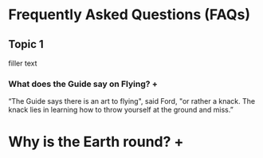 <h1> Frequently Asked Questions (FAQs) </h1>

<h2> Topic 1 </h2>
filler text

<h3> What does the Guide say on Flying? +  </h3>   

“The Guide says there is an art to flying", said Ford, "or rather a knack. The knack lies in learning how to throw yourself at the ground and miss.”

# Why is the Earth round? +

